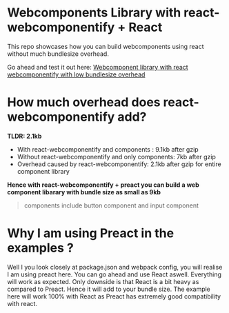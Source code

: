 # Webcomponents Library with react-webcomponentify + React

This repo showcases how you can build webcomponents using react without much bundlesize overhead.

Go ahead and test it out here: <a href="https://master-atul.github.io/webcomponents-with-react-webcomponentify" alt="components library link" > Webcomponent library with react webcomponentify with low bundlesize overhead </a>

# How much overhead does react-webcomponentify add?

**TLDR: 2.1kb**

- With react-webcomponentify and components : 9.1kb after gzip
- Without react-webcomponentify and only components: 7kb after gzip
- Overhead caused by react-webcomponentify: 2.1kb after gzip for entire component library

**Hence with react-webcomponentify + preact you can build a web component libarary with bundle size as small as 9kb**

> components include button component and input component

# Why I am using Preact in the examples ?

Well I you look closely at package.json and webpack config, you will realise I am using preact here. You can go ahead and use React aswell. Everything will work as expected. Only downside is that React is a bit heavy as compared to Preact. Hence it will add to your bundle size. The example here will work 100% with React as Preact has extremely good compatibility with react.
